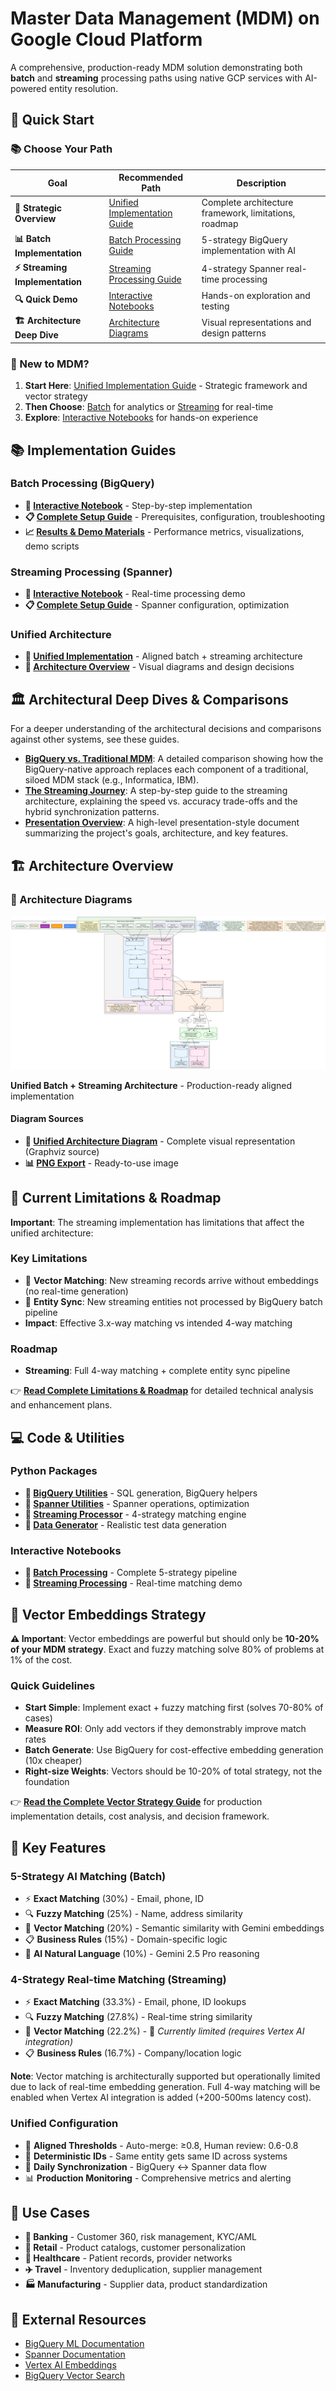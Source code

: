 # Master Data Management (MDM) on Google Cloud Platform

A comprehensive, production-ready MDM solution demonstrating both **batch** and **streaming** processing paths using native GCP services with AI-powered entity resolution.

## 🚀 Quick Start

### **📚 Choose Your Path**

| Goal | Recommended Path | Description |
|------|------------------|-------------|
| **🎯 Strategic Overview** | [Unified Implementation Guide](./mdm_unified_implementation.md) | Complete architecture framework, limitations, roadmap |
| **📊 Batch Implementation** | [Batch Processing Guide](./batch_mdm_gcp/MDM_BATCH_PROCESSING.md) | 5-strategy BigQuery implementation with AI |
| **⚡ Streaming Implementation** | [Streaming Processing Guide](./streaming_mdm_gcp/MDM_STREAMING_PROCESSING.md) | 4-strategy Spanner real-time processing |
| **🔍 Quick Demo** | [Interactive Notebooks](#interactive-notebooks) | Hands-on exploration and testing |
| **🏗️ Architecture Deep Dive** | [Architecture Diagrams](#architecture-diagrams) | Visual representations and design patterns |

### **🎯 New to MDM?**
1. **Start Here**: [Unified Implementation Guide](./mdm_unified_implementation.md) - Strategic framework and vector strategy
2. **Then Choose**: [Batch](./batch_mdm_gcp/MDM_BATCH_PROCESSING.md) for analytics or [Streaming](./streaming_mdm_gcp/MDM_STREAMING_PROCESSING.md) for real-time
3. **Explore**: [Interactive Notebooks](#interactive-notebooks) for hands-on experience

## 📚 Implementation Guides

### **Batch Processing (BigQuery)**
- **📓 [Interactive Notebook](./batch_mdm_gcp/mdm_batch_processing.ipynb)** - Step-by-step implementation
- **📋 [Complete Setup Guide](./batch_mdm_gcp/MDM_BATCH_PROCESSING.md)** - Prerequisites, configuration, troubleshooting
- **📈 [Results & Demo Materials](./batch_mdm_gcp/MDM_BATCH_RESULTS.md)** - Performance metrics, visualizations, demo scripts

### **Streaming Processing (Spanner)**
- **📓 [Interactive Notebook](./streaming_mdm_gcp/streaming_mdm_processing.ipynb)** - Real-time processing demo
- **📋 [Complete Setup Guide](./streaming_mdm_gcp/MDM_STREAMING_PROCESSING.md)** - Spanner configuration, optimization

### **Unified Architecture**
- **🔄 [Unified Implementation](./mdm_unified_implementation.md)** - Aligned batch + streaming architecture
- **🎯 [Architecture Overview](#architecture-overview)** - Visual diagrams and design decisions

## 🏛️ Architectural Deep Dives & Comparisons

For a deeper understanding of the architectural decisions and comparisons against other systems, see these guides.

-   **[BigQuery vs. Traditional MDM](./batch_mdm_gcp/MDM_BATCH_COMPARISON.md)**: A detailed comparison showing how the BigQuery-native approach replaces each component of a traditional, siloed MDM stack (e.g., Informatica, IBM).
-   **[The Streaming Journey](./streaming_mdm_gcp/MDM_STREAMING_JOURNEY.md)**: A step-by-step guide to the streaming architecture, explaining the speed vs. accuracy trade-offs and the hybrid synchronization patterns.
-   **[Presentation Overview](./presentation.md)**: A high-level presentation-style document summarizing the project's goals, architecture, and key features.

## 🏗️ Architecture Overview

### **🎨 Architecture Diagrams**

![Unified MDM Architecture](images/mdm_unified_matching.png)

**Unified Batch + Streaming Architecture** - Production-ready aligned implementation

#### **Diagram Sources**
- **🔄 [Unified Architecture Diagram](./mdm_unified_matching.dot)** - Complete visual representation (Graphviz source)
- **📊 [PNG Export](./images/mdm_unified_matching.png)** - Ready-to-use image

## 🚧 **Current Limitations & Roadmap**

**Important**: The streaming implementation has limitations that affect the unified architecture:

### **Key Limitations**
- 🚧 **Vector Matching**: New streaming records arrive without embeddings (no real-time generation)
- 🚧 **Entity Sync**: New streaming entities not processed by BigQuery batch pipeline
- **Impact**: Effective 3.x-way matching vs intended 4-way matching

### **Roadmap**
- **Streaming**: Full 4-way matching + complete entity sync pipeline

👉 **[Read Complete Limitations & Roadmap](./mdm_unified_implementation.md#current-streaming-limitations)** for detailed technical analysis and enhancement plans.

## 💻 Code & Utilities

### **Python Packages**
- **🔧 [BigQuery Utilities](./batch_mdm_gcp/bigquery_utils.py)** - SQL generation, BigQuery helpers
- **🔧 [Spanner Utilities](./streaming_mdm_gcp/spanner_utils.py)** - Spanner operations, optimization
- **🔧 [Streaming Processor](./streaming_mdm_gcp/streaming_processor.py)** - 4-strategy matching engine
- **🔧 [Data Generator](./batch_mdm_gcp/data_generator.py)** - Realistic test data generation

### **Interactive Notebooks**
- **📓 [Batch Processing](./batch_mdm_gcp/mdm_batch_processing.ipynb)** - Complete 5-strategy pipeline
- **📓 [Streaming Processing](./streaming_mdm_gcp/streaming_mdm_processing.ipynb)** - Real-time matching demo

## 🧮 Vector Embeddings Strategy

**⚠️ Important**: Vector embeddings are powerful but should only be **10-20% of your MDM strategy**.
Exact and fuzzy matching solve 80% of problems at 1% of the cost.

### Quick Guidelines
- **Start Simple**: Implement exact + fuzzy matching first (solves 70-80% of cases)
- **Measure ROI**: Only add vectors if they demonstrably improve match rates
- **Batch Generate**: Use BigQuery for cost-effective embedding generation (10x cheaper)
- **Right-size Weights**: Vectors should be 10-20% of total strategy, not the foundation

👉 **[Read the Complete Vector Strategy Guide](./mdm_unified_implementation.md#vector-embeddings-strategy-dont-overcomplicate)** for production implementation details, cost analysis, and decision framework.

## 🎯 Key Features

### **5-Strategy AI Matching (Batch)**
- ⚡ **Exact Matching** (30%) - Email, phone, ID
- 🔍 **Fuzzy Matching** (25%) - Name, address similarity
- 🧮 **Vector Matching** (20%) - Semantic similarity with Gemini embeddings
- 📋 **Business Rules** (15%) - Domain-specific logic
- 🤖 **AI Natural Language** (10%) - Gemini 2.5 Pro reasoning

### **4-Strategy Real-time Matching (Streaming)**
- ⚡ **Exact Matching** (33.3%) - Email, phone, ID lookups
- 🔍 **Fuzzy Matching** (27.8%) - Real-time string similarity
- 🧮 **Vector Matching** (22.2%) - 🚧 *Currently limited (requires Vertex AI integration)*
- 📋 **Business Rules** (16.7%) - Company/location logic

**Note**: Vector matching is architecturally supported but operationally limited due to lack of real-time embedding generation. Full 4-way matching will be enabled when Vertex AI integration is added (+200-500ms latency cost).

### **Unified Configuration**
- 🎯 **Aligned Thresholds** - Auto-merge: ≥0.8, Human review: 0.6-0.8
- 🔑 **Deterministic IDs** - Same entity gets same ID across systems
- 🔄 **Daily Synchronization** - BigQuery ↔ Spanner data flow
- 📊 **Production Monitoring** - Comprehensive metrics and alerting

## 🚀 Use Cases

- **🏦 Banking** - Customer 360, risk management, KYC/AML
- **🛒 Retail** - Product catalogs, customer personalization
- **🏥 Healthcare** - Patient records, provider networks
- **✈️ Travel** - Inventory deduplication, supplier management
- **🏭 Manufacturing** - Supplier data, product standardization

## 📖 External Resources

- [BigQuery ML Documentation](https://cloud.google.com/bigquery-ml/docs)
- [Spanner Documentation](https://cloud.google.com/spanner/docs)
- [Vertex AI Embeddings](https://cloud.google.com/vertex-ai/docs/generative-ai/embeddings/get-text-embeddings)
- [BigQuery Vector Search](https://cloud.google.com/bigquery/docs/vector-search-intro)
